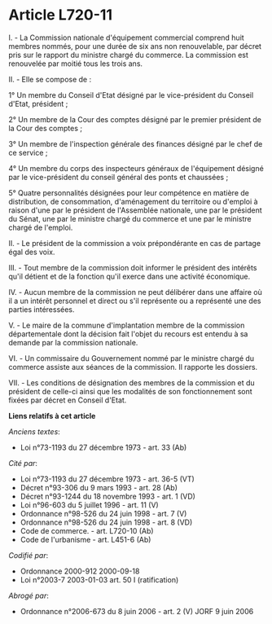 # Article L720-11

I. - La Commission nationale d'équipement commercial comprend huit membres nommés, pour une durée de six ans non
renouvelable, par décret pris sur le rapport du ministre chargé du commerce. La commission est renouvelée par moitié tous les
trois ans.

II. - Elle se compose de :

1° Un membre du Conseil d'Etat désigné par le vice-président du Conseil d'Etat, président ;

2° Un membre de la Cour des comptes désigné par le premier président de la Cour des comptes ;

3° Un membre de l'inspection générale des finances désigné par le chef de ce service ;

4° Un membre du corps des inspecteurs généraux de l'équipement désigné par le vice-président du conseil général des ponts et
chaussées ;

5° Quatre personnalités désignées pour leur compétence en matière de distribution, de consommation, d'aménagement du
territoire ou d'emploi à raison d'une par le président de l'Assemblée nationale, une par le président du Sénat, une par le
ministre chargé du commerce et une par le ministre chargé de l'emploi.

II. - Le président de la commission a voix prépondérante en cas de partage égal des voix.

III. - Tout membre de la commission doit informer le président des intérêts qu'il détient et de la fonction qu'il exerce dans
une activité économique.

IV. - Aucun membre de la commission ne peut délibérer dans une affaire où il a un intérêt personnel et direct ou s'il
représente ou a représenté une des parties intéressées.

V. - Le maire de la commune d'implantation membre de la commission départementale dont la décision fait l'objet du recours
est entendu à sa demande par la commission nationale.

VI. - Un commissaire du Gouvernement nommé par le ministre chargé du commerce assiste aux séances de la commission. Il
rapporte les dossiers.

VII. - Les conditions de désignation des membres de la commission et du président de celle-ci ainsi que les modalités de son
fonctionnement sont fixées par décret en Conseil d'Etat.

**Liens relatifs à cet article**

_Anciens textes_:

  - Loi n°73-1193 du 27 décembre 1973 - art. 33 (Ab)

_Cité par_:

  - Loi n°73-1193 du 27 décembre 1973 - art. 36-5 (VT)
  - Décret n°93-306 du 9 mars 1993 - art. 28 (Ab)
  - Décret n°93-1244 du 18 novembre 1993 - art. 1 (VD)
  - Loi n°96-603 du 5 juillet 1996 - art. 11 (V)
  - Ordonnance n°98-526 du 24 juin 1998 - art. 7 (V)
  - Ordonnance n°98-526 du 24 juin 1998 - art. 8 (VD)
  - Code de commerce. - art. L720-10 (Ab)
  - Code de l'urbanisme - art. L451-6 (Ab)

_Codifié par_:

  - Ordonnance 2000-912 2000-09-18
  - Loi n°2003-7 2003-01-03 art. 50 I (ratification)

_Abrogé par_:

  - Ordonnance n°2006-673 du 8 juin 2006 - art. 2 (V) JORF 9 juin 2006
